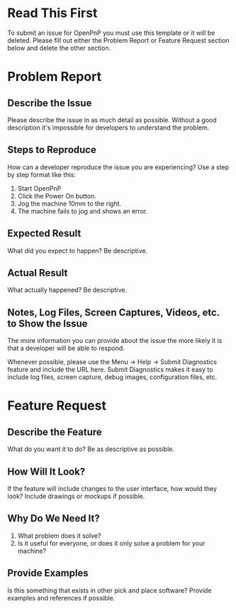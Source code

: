 # Read This First
To submit an issue for OpenPnP you must use this template or it will be deleted. Please fill out either the Problem Report or Feature Request section below and delete the other section.

# Problem Report
## Describe the Issue
Please describe the issue in as much detail as possible. Without a good description it's impossible for developers to understand the problem.

## Steps to Reproduce
How can a developer reproduce the issue you are experiencing? Use a step by step format like this:
1. Start OpenPnP
2. Click the Power On button.
3. Jog the machine 10mm to the right.
4. The machine fails to jog and shows an error.

## Expected Result
What did you expect to happen? Be descriptive.

## Actual Result
What actually happened? Be descriptive.

## Notes, Log Files, Screen Captures, Videos, etc. to Show the Issue
The more information you can provide about the issue the more likely it is that a developer will be able to respond.

Whenever possible, please use the Menu -> Help -> Submit Diagnostics feature and include the URL here. Submit Diagnostics makes it easy to include log files, screen capture, debug images, configuration files, etc.

# Feature Request
## Describe the Feature
What do you want it to do? Be as descriptive as possible.

## How Will It Look?
If the feature will include changes to the user interface, how would they look? Include drawings or mockups if possible.

## Why Do We Need It?
1. What problem does it solve?
2. Is it useful for everyone, or does it only solve a problem for your machine?

## Provide Examples
Is this something that exists in other pick and place software? Provide examples and references if possible.
